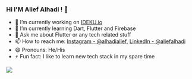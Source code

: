 ### Hi I'M Alief Alhadi ! 👋

- 🔭 I’m currently working on [IDEKU.io](https://www.ideku.io/id)
- 🌱 I’m currently learning Dart, Flutter and Firebase
- 💬 Ask me about Flutter or any tech related stuff
- 📫 How to reach me: [Instagram - @alhadialief](https://www.instagram.com/alhadialief/), [LinkedIn - @aliefalhadi](https://www.linkedin.com/in/alief-alhadi-23337a182)
- 😄 Pronouns: He/His
- ⚡ Fun fact: I like to learn new tech stack in my spare time




<img src="https://github-readme-stats.vercel.app/api?username=aliefalhadi&&show_icons=true&title_color=ffffff&icon_color=bb2acf&text_color=daf7dc&bg_color=151515"/>

